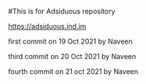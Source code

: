 #This is for Adsiduous repository

https://adsiduous.ind.im

first commit on 19 Oct 2021 by Naveen

third commit on 20 Oct 2021 by Naveen

fourth commit on 21 oct 2021 by Naveen

